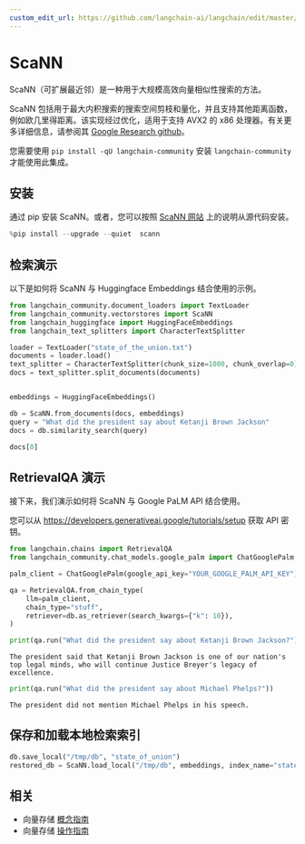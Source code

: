 ```yaml
---
custom_edit_url: https://github.com/langchain-ai/langchain/edit/master/docs/docs/integrations/vectorstores/scann.ipynb
---
```


# ScaNN

ScaNN（可扩展最近邻）是一种用于大规模高效向量相似性搜索的方法。

ScaNN 包括用于最大内积搜索的搜索空间剪枝和量化，并且支持其他距离函数，例如欧几里得距离。该实现经过优化，适用于支持 AVX2 的 x86 处理器。有关更多详细信息，请参阅其 [Google Research github](https://github.com/google-research/google-research/tree/master/scann)。

您需要使用 `pip install -qU langchain-community` 安装 `langchain-community` 才能使用此集成。

## 安装
通过 pip 安装 ScaNN。或者，您可以按照 [ScaNN 网站](https://github.com/google-research/google-research/tree/master/scann#building-from-source) 上的说明从源代码安装。

```python
%pip install --upgrade --quiet  scann
```

## 检索演示

以下是如何将 ScaNN 与 Huggingface Embeddings 结合使用的示例。

```python
from langchain_community.document_loaders import TextLoader
from langchain_community.vectorstores import ScaNN
from langchain_huggingface import HuggingFaceEmbeddings
from langchain_text_splitters import CharacterTextSplitter

loader = TextLoader("state_of_the_union.txt")
documents = loader.load()
text_splitter = CharacterTextSplitter(chunk_size=1000, chunk_overlap=0)
docs = text_splitter.split_documents(documents)


embeddings = HuggingFaceEmbeddings()

db = ScaNN.from_documents(docs, embeddings)
query = "What did the president say about Ketanji Brown Jackson"
docs = db.similarity_search(query)

docs[0]
```

## RetrievalQA 演示

接下来，我们演示如何将 ScaNN 与 Google PaLM API 结合使用。

您可以从 https://developers.generativeai.google/tutorials/setup 获取 API 密钥。


```python
from langchain.chains import RetrievalQA
from langchain_community.chat_models.google_palm import ChatGooglePalm

palm_client = ChatGooglePalm(google_api_key="YOUR_GOOGLE_PALM_API_KEY")

qa = RetrievalQA.from_chain_type(
    llm=palm_client,
    chain_type="stuff",
    retriever=db.as_retriever(search_kwargs={"k": 10}),
)
```


```python
print(qa.run("What did the president say about Ketanji Brown Jackson?"))
```
```output
The president said that Ketanji Brown Jackson is one of our nation's top legal minds, who will continue Justice Breyer's legacy of excellence.
```

```python
print(qa.run("What did the president say about Michael Phelps?"))
```
```output
The president did not mention Michael Phelps in his speech.
```

## 保存和加载本地检索索引


```python
db.save_local("/tmp/db", "state_of_union")
restored_db = ScaNN.load_local("/tmp/db", embeddings, index_name="state_of_union")
```

## 相关

- 向量存储 [概念指南](/docs/concepts/#vector-stores)
- 向量存储 [操作指南](/docs/how_to/#vector-stores)
